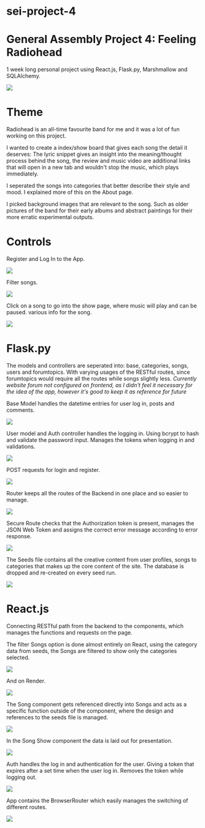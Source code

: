 # sei-project-4

General Assembly Project 4: Feeling Radiohead
==========================
1 week long personal project using React.js, Flask.py, Marshmallow and SQLAlchemy.

![](readmepics/feelingradiohead.png)

Theme
==========
Radiohead is an all-time favourite band for me and it was a lot of fun working on this project.

I wanted to create a index/show board that gives each song the detail it deserves: The lyric snippet gives an insight into the meaning/thought process behind the song, the review and music video are additional links that will open in a new tab and wouldn't stop the music, which plays immediately.

I seperated the songs into categories that better describe their style and mood. I explained more of this on the About page.

I picked background images that are relevant to the song. Such as older pictures of the band for their early albums and abstract paintings for their more erratic experimental outputs.

Controls
===========
Register and Log In to the App.

![](readmepics/login.png)

Filter songs.

![](readmepics/filter.png)

Click on a song to go into the show page, where music will play and can be paused. various info for the song.

![](readmepics/songinfo.png)

Flask.py
============
The models and controllers are seperated into: base, categories, songs, users and forumtopics. With varying usages of the RESTful routes, since forumtopics would require all the routes while songs slightly less. *Currently website forum not configured on frontend, as I didn't feel it necessary for the idea of the app, however it's good to keep it as reference for future*

Base Model handles the datetime entries for user log in, posts and comments.

![](readmepics/basemodel.png)

User model and Auth controller handles the logging in. Using bcrypt to hash and validate the password input. Manages the tokens when logging in and validations.

![](readmepics/usermodel.png)

POST requests for login and register.

![](readmepics/postroutes.png)

Router keeps all the routes of the Backend in one place and so easier to manage.

![](readmepics/router.png)

Secure Route checks that the Authorization token is present, manages the JSON Web Token and assigns the correct error message according to error response.

![](readmepics/secureroute.png)

The Seeds file contains all the creative content from user profiles, songs to categories that makes up the core content of the site. The database is dropped and re-created on every seed run.

![](readmepics/seed.png)

React.js
============
Connecting RESTful path from the backend to the components, which manages the functions and requests on the page.

The filter Songs option is done almost entirely on React, using the category data from seeds, the Songs are filtered to show only the categories selected.

![](readmepics/filtercode.png)

And on Render.

![](readmepics/filterrender.png)

The Song component gets referenced directly into Songs and acts as a specific function outside of the component, where the design and references to the seeds file is managed.

![](readmepics/song.png)

In the Song Show component the data is laid out for presentation.

![](readmepics/songshow.png)

Auth handles the log in and authentication for the user. Giving a token that expires after a set time when the user log in. Removes the token while logging out.

![](readmepics/auth.png)

App contains the BrowserRouter which easily manages the switching of different routes.

![](readmepics/browserrouter.png)

